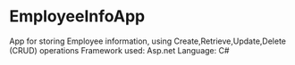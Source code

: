 # EmployeeInfoApp
App for storing Employee information, using Create,Retrieve,Update,Delete (CRUD) operations
Framework used: Asp.net
 Language: C#
